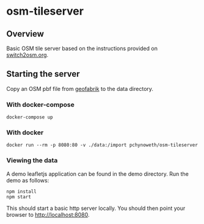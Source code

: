 # osm-tileserver

## Overview

Basic OSM tile server based on the instructions provided on [switch2osm.org](https://switch2osm.org).

## Starting the server

Copy an OSM pbf file from [geofabrik](http://download.geofabrik.de/) to the data directory.

### With docker-compose

```
docker-compose up
```

### With docker

```
docker run --rm -p 8080:80 -v ./data:/import pchynoweth/osm-tileserver
```

### Viewing the data

A demo leafletjs application can be found in the demo directory.  Run the demo as follows:

```
npm install
npm start
```

This should start a basic http server locally.  You should then point your browser to [http://localhost:8080](http://localhost:8080).